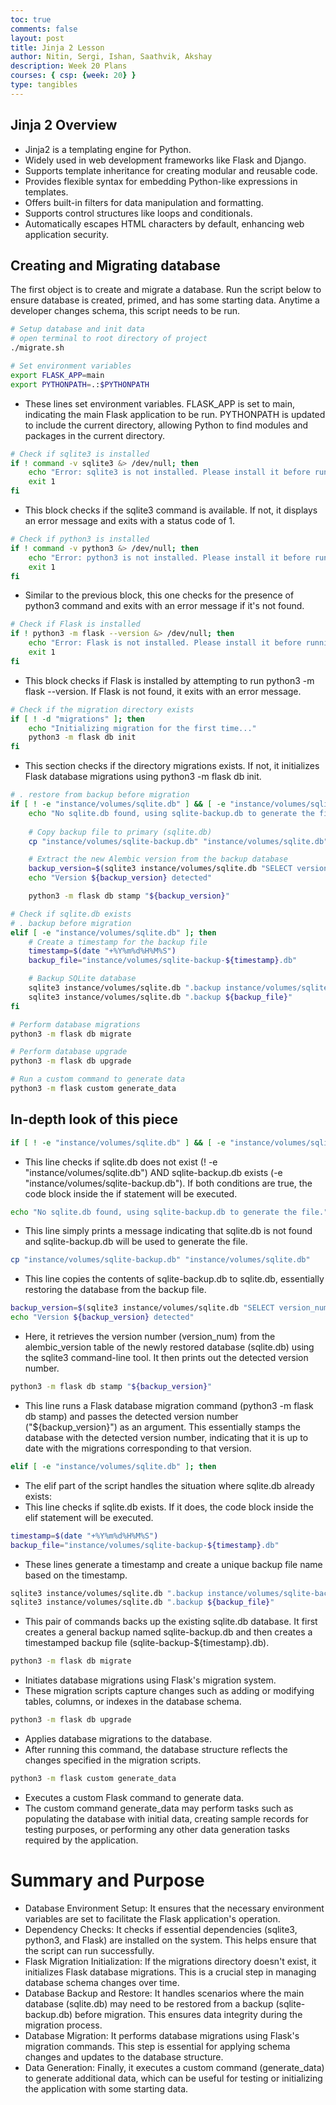 ```yaml
---
toc: true
comments: false
layout: post
title: Jinja 2 Lesson
author: Nitin, Sergi, Ishan, Saathvik, Akshay
description: Week 20 Plans
courses: { csp: {week: 20} }
type: tangibles
---
```



## Jinja 2 Overview
- Jinja2 is a templating engine for Python.
- Widely used in web development frameworks like Flask and Django.
- Supports template inheritance for creating modular and reusable code.
- Provides flexible syntax for embedding Python-like expressions in templates.
- Offers built-in filters for data manipulation and formatting.
- Supports control structures like loops and conditionals.
- Automatically escapes HTML characters by default, enhancing web application security.

## Creating and Migrating database
The first object is to create and migrate a database. Run the script below to ensure database is created, primed, and has some starting data. Anytime a developer changes schema, this script needs to be run.

```bash
# Setup database and init data
# open terminal to root directory of project
./migrate.sh
```  

```bash
# Set environment variables
export FLASK_APP=main
export PYTHONPATH=.:$PYTHONPATH
```

- These lines set environment variables. FLASK_APP is set to main, indicating the main Flask application to be run. PYTHONPATH is updated to include the current directory, allowing Python to find modules and packages in the current directory.

```bash
# Check if sqlite3 is installed
if ! command -v sqlite3 &> /dev/null; then
    echo "Error: sqlite3 is not installed. Please install it before running this script."
    exit 1
fi
```
- This block checks if the sqlite3 command is available. If not, it displays an error message and exits with a status code of 1.

```bash
# Check if python3 is installed
if ! command -v python3 &> /dev/null; then
    echo "Error: python3 is not installed. Please install it before running this script."
    exit 1
fi
```
- Similar to the previous block, this one checks for the presence of python3 command and exits with an error message if it's not found.

```bash
# Check if Flask is installed
if ! python3 -m flask --version &> /dev/null; then
    echo "Error: Flask is not installed. Please install it before running this script."
    exit 1
fi
```
- This block checks if Flask is installed by attempting to run python3 -m flask --version. If Flask is not found, it exits with an error message.

```bash
# Check if the migration directory exists
if [ ! -d "migrations" ]; then
    echo "Initializing migration for the first time..."
    python3 -m flask db init
fi
```
 - This section checks if the directory migrations exists. If not, it initializes Flask database migrations using python3 -m flask db init.

```bash
# . restore from backup before migration
if [ ! -e "instance/volumes/sqlite.db" ] && [ -e "instance/volumes/sqlite-backup.db" ]; then
    echo "No sqlite.db found, using sqlite-backup.db to generate the file."
    
    # Copy backup file to primary (sqlite.db)
    cp "instance/volumes/sqlite-backup.db" "instance/volumes/sqlite.db"

    # Extract the new Alembic version from the backup database
    backup_version=$(sqlite3 instance/volumes/sqlite.db "SELECT version_num FROM alembic_version;")
    echo "Version ${backup_version} detected"

    python3 -m flask db stamp "${backup_version}"

# Check if sqlite.db exists
# . backup before migration
elif [ -e "instance/volumes/sqlite.db" ]; then
    # Create a timestamp for the backup file
    timestamp=$(date "+%Y%m%d%H%M%S")
    backup_file="instance/volumes/sqlite-backup-${timestamp}.db"

    # Backup SQLite database
    sqlite3 instance/volumes/sqlite.db ".backup instance/volumes/sqlite-backup.db"
    sqlite3 instance/volumes/sqlite.db ".backup ${backup_file}"
fi

# Perform database migrations
python3 -m flask db migrate

# Perform database upgrade
python3 -m flask db upgrade

# Run a custom command to generate data
python3 -m flask custom generate_data
```
## In-depth look of this piece
```bash
if [ ! -e "instance/volumes/sqlite.db" ] && [ -e "instance/volumes/sqlite-backup.db" ]; then
```
- This line checks if sqlite.db does not exist (! -e "instance/volumes/sqlite.db") AND sqlite-backup.db exists (-e "instance/volumes/sqlite-backup.db"). If both conditions are true, the code block inside the if statement will be executed.

```bash
echo "No sqlite.db found, using sqlite-backup.db to generate the file."
```
- This line simply prints a message indicating that sqlite.db is not found and sqlite-backup.db will be used to generate the file.

```bash
cp "instance/volumes/sqlite-backup.db" "instance/volumes/sqlite.db"
```
- This line copies the contents of sqlite-backup.db to sqlite.db, essentially restoring the database from the backup file.

```bash
backup_version=$(sqlite3 instance/volumes/sqlite.db "SELECT version_num FROM alembic_version;")
echo "Version ${backup_version} detected"
```
- Here, it retrieves the version number (version_num) from the alembic_version table of the newly restored database (sqlite.db) using the sqlite3 command-line tool. It then prints out the detected version number.

```bash
python3 -m flask db stamp "${backup_version}"
```
- This line runs a Flask database migration command (python3 -m flask db stamp) and passes the detected version number ("${backup_version}") as an argument. This essentially stamps the database with the detected version number, indicating that it is up to date with the migrations corresponding to that version.

```bash
elif [ -e "instance/volumes/sqlite.db" ]; then
```
- The elif part of the script handles the situation where sqlite.db already exists:
- This line checks if sqlite.db exists. If it does, the code block inside the elif statement will be executed.

```bash
timestamp=$(date "+%Y%m%d%H%M%S")
backup_file="instance/volumes/sqlite-backup-${timestamp}.db"
```
- These lines generate a timestamp and create a unique backup file name based on the timestamp.

```bash
sqlite3 instance/volumes/sqlite.db ".backup instance/volumes/sqlite-backup.db"
sqlite3 instance/volumes/sqlite.db ".backup ${backup_file}"
```
- This pair of commands backs up the existing sqlite.db database. It first creates a general backup named sqlite-backup.db and then creates a timestamped backup file (sqlite-backup-${timestamp}.db).

```bash
python3 -m flask db migrate
```
- Initiates database migrations using Flask's migration system.
- These migration scripts capture changes such as adding or modifying tables, columns, or indexes in the database schema.

```bash
python3 -m flask db upgrade
```
- Applies database migrations to the database.
- After running this command, the database structure reflects the changes specified in the migration scripts.

```bash
python3 -m flask custom generate_data
```
- Executes a custom Flask command to generate data.
- The custom command generate_data may perform tasks such as populating the database with initial data, creating sample records for testing purposes, or performing any other data generation tasks required by the application.

# Summary and Purpose
- Database Environment Setup: It ensures that the necessary environment variables are set to facilitate the Flask application's operation.
- Dependency Checks: It checks if essential dependencies (sqlite3, python3, and Flask) are installed on the system. This helps ensure that the script can run successfully.
- Flask Migration Initialization: If the migrations directory doesn't exist, it initializes Flask database migrations. This is a crucial step in managing database schema changes over time.
- Database Backup and Restore: It handles scenarios where the main database (sqlite.db) may need to be restored from a backup (sqlite-backup.db) before migration. This ensures data integrity during the migration process.
- Database Migration: It performs database migrations using Flask's migration commands. This step is essential for applying schema changes and updates to the database structure.
- Data Generation: Finally, it executes a custom command (generate_data) to generate additional data, which can be useful for testing or initializing the application with some starting data.

